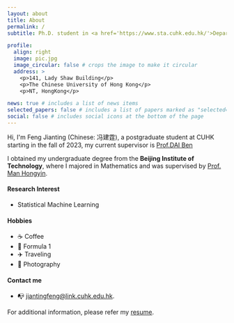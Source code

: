 ```yaml
---
layout: about
title: About
permalink: /
subtitle: Ph.D. student in <a href='https://www.sta.cuhk.edu.hk/'>Department of Statistics, the Chinese University of Hong Kong </a>

profile:
  align: right
  image: pic.jpg
  image_circular: false # crops the image to make it circular
  address: >
    <p>141, Lady Shaw Building</p>
    <p>The Chinese University of Hong Kong</p>
    <p>NT, HongKong</p>

news: true # includes a list of news items
selected_papers: false # includes a list of papers marked as "selected={true}"
social: false # includes social icons at the bottom of the page
---
```


Hi, I'm Feng Jianting (Chinese: 冯建霆), a postgraduate student at CUHK starting in the fall of 2023, my current supervisor is [Prof.DAI Ben](https://bendai.org)

I obtained my undergraduate degree from the **Beijing Institute of Technology**, where I majored in Mathematics and was supervised by [Prof. Man Hongyin](https://math.bit.edu.cn/szdw/jgml/jsyxtkxx/mhy/index.htm).

#### Research Interest
- Statistical Machine Learning

#### Hobbies
- ☕️ Coffee
- 🏁 Formula 1
- ✈️ Traveling
- 📸 Photography

#### Contact me
- 📭 [jiantingfeng@link.cuhk.edu.hk](mailto:jiantingfeng@link.cuhk.edu.hk).


For additional information, please refer my [resume](/assets/pdf/resume.pdf).